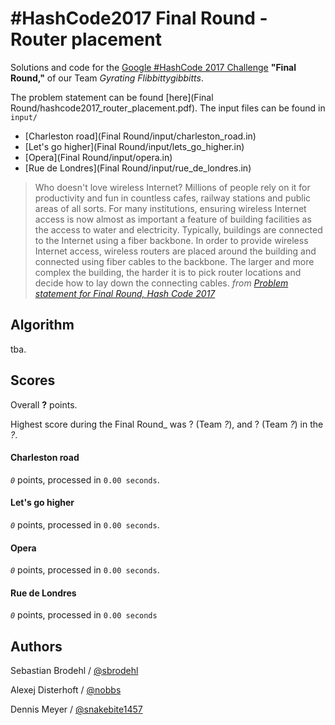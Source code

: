 # \#HashCode2017 Final Round - Router placement

Solutions and code for the [Google \#HashCode 2017 Challenge](https://hashcode.withgoogle.com) **"Final Round,"** of our Team _Gyrating Flibbittygibbitts_.

The problem statement can be found [here](Final Round/hashcode2017_router_placement.pdf).
The input files can be found in `input/`
* [Charleston road](Final Round/input/charleston_road.in)
* [Let's go higher](Final Round/input/lets_go_higher.in)
* [Opera](Final Round/input/opera.in)
* [Rue de Londres](Final Round/input/rue_de_londres.in)

> Who doesn't love wireless Internet?
> Millions of people rely on it for productivity and fun in countless cafes, railway stations and public areas of all sorts.
> For many institutions, ensuring wireless Internet access is now almost as important a feature of building facilities as the access to water and electricity.
> Typically, buildings are connected to the Internet using a fiber backbone.
> In order to provide wireless Internet access, wireless routers are placed around the building and connected using fiber cables to the backbone.
> The larger and more complex the building, the harder it is to pick router locations and decide how to lay down the connecting cables.
> _from [Problem statement for Final Round, Hash Code 2017](https://hashcode.withgoogle.com/past_editions.html)_


## Algorithm
tba.


## Scores

Overall **?** points.

Highest score during the Final Round_ was ? (Team _?_), and ? (Team _?_) in the _?_.

#### Charleston road
_`0`_ points, processed in `0.00 seconds`.

#### Let's go higher
_`0`_ points, processed in `0.00 seconds`.

#### Opera
_`0`_ points, processed in `0.00 seconds`.

#### Rue de Londres
_`0`_ points, processed in `0.00 seconds`

## Authors

Sebastian Brodehl / [@sbrodehl](https://github.com/sbrodehl)

Alexej Disterhoft / [@nobbs](https://github.com/nobbs)

Dennis Meyer / [@snakebite1457](https://github.com/snakebite1457)
